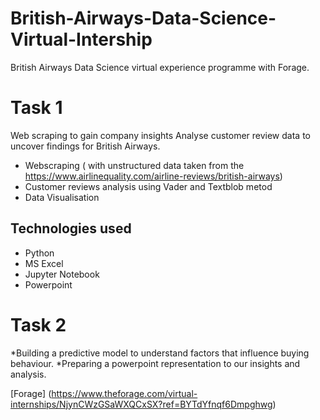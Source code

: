 # British-Airways-Data-Science-Virtual-Intership
British Airways Data Science virtual experience programme with Forage.

# Task 1
Web scraping to gain company insights
Analyse customer review data to uncover findings for British Airways. 

* Webscraping ( with unstructured data taken from the https://www.airlinequality.com/airline-reviews/british-airways)
* Customer reviews analysis using Vader and Textblob metod 
* Data Visualisation

## Technologies used
*  Python
*  MS Excel
*  Jupyter Notebook
*  Powerpoint

# Task 2
*Building a predictive model to understand factors that influence buying behaviour.
*Preparing a powerpoint representation to our insights and analysis.


[Forage] (https://www.theforage.com/virtual-internships/NjynCWzGSaWXQCxSX?ref=BYTdYfnqf6Dmpghwg)
